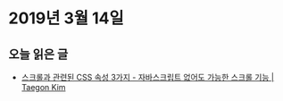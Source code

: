 # 2019년 3월 14일

## 오늘 읽은 글

* [스크롤과 관련된 CSS 속성 3가지 - 자바스크립트 없어도 가능한 스크롤 기능 | Taegon Kim](https://taegon.kim/archives/9807)
